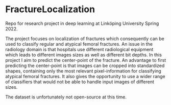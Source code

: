 # FractureLocalization

Repo for research project in deep learning at Linköping University Spring 2022.

The project focuses on localization of fractures which consequently can be used to classify regular and atypical femoral fractures. An issue in the radiology domain is that hospitals use different radiological equipment which leads to different images sizes as well as different bit depths. In this project I aim to predict the center-point of the fracture. An advantage to first predicting the center-point is that images can be cropped into standardized shapes, containing only the most relevant pixel-information for classifying atypical femoral fractures. It also gives the opportunity to use a wider range of classifiers that would not be able to handle input images of different sizes.

The dataset is unfortunately not open-source at this time.
